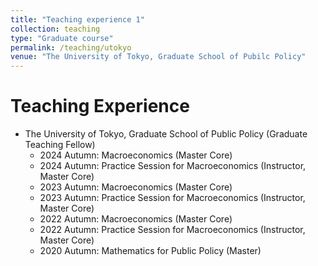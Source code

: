 ```yaml
---
title: "Teaching experience 1"
collection: teaching
type: "Graduate course"
permalink: /teaching/utokyo
venue: "The University of Tokyo, Graduate School of Pubilc Policy"
---
```


Teaching Experience
======
* The University of Tokyo, Graduate School of Public Policy (Graduate Teaching Fellow)
  * 2024 Autumn: Macroeconomics (Master Core)
  * 2024 Autumn: Practice Session for Macroeconomics (Instructor, Master Core)
  * 2023 Autumn: Macroeconomics (Master Core)
  * 2023 Autumn: Practice Session for Macroeconomics (Instructor, Master Core)
  * 2022 Autumn: Macroeconomics (Master Core)
  * 2022 Autumn: Practice Session for Macroeconomics (Instructor, Master Core)
  * 2020 Autumn: Mathematics for Public Policy (Master)
